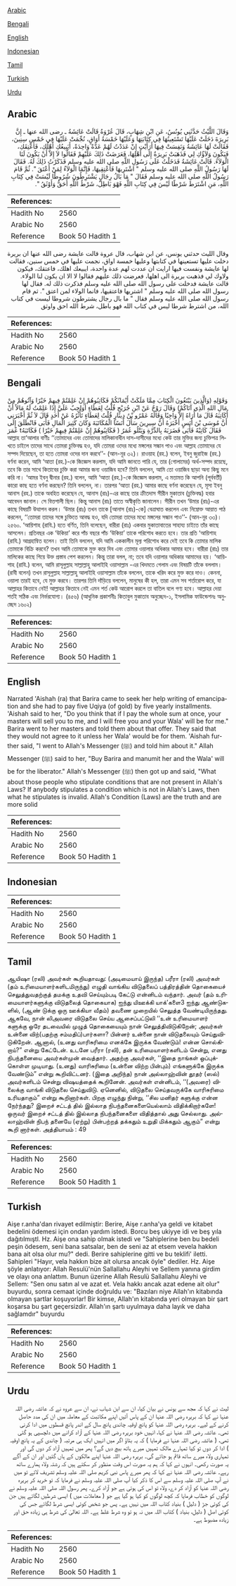 [Arabic](#arabic)

[Bengali](#bengali)

[English](#english)

[Indonesian](#indonesian)

[Tamil](#tamil)

[Turkish](#turkish)

[Urdu](#urdu)

## Arabic


<div dir="rtl" lang="ar" style={{fontSize:'larger',backgroundColor:'#f8f9fa',padding:20}}>
وَقَالَ اللَّيْثُ حَدَّثَنِي يُونُسُ، عَنِ ابْنِ شِهَابٍ، قَالَ عُرْوَةُ قَالَتْ عَائِشَةُ ـ رضى الله عنها ـ إِنَّ بَرِيرَةَ دَخَلَتْ عَلَيْهَا تَسْتَعِينُهَا فِي كِتَابَتِهَا وَعَلَيْهَا خَمْسَةُ أَوَاقٍ، نُجِّمَتْ عَلَيْهَا فِي خَمْسِ سِنِينَ، فَقَالَتْ لَهَا عَائِشَةُ وَنَفِسَتْ فِيهَا أَرَأَيْتِ إِنْ عَدَدْتُ لَهُمْ عَدَّةً وَاحِدَةً، أَيَبِيعُكِ أَهْلُكِ، فَأُعْتِقَكِ، فَيَكُونَ وَلاَؤُكِ لِي فَذَهَبَتْ بَرِيرَةُ إِلَى أَهْلِهَا، فَعَرَضَتْ ذَلِكَ عَلَيْهِمْ فَقَالُوا لاَ إِلاَّ أَنْ يَكُونَ لَنَا الْوَلاَءُ‏.‏ قَالَتْ عَائِشَةُ فَدَخَلْتُ عَلَى رَسُولِ اللَّهِ صلى الله عليه وسلم فَذَكَرْتُ ذَلِكَ لَهُ‏.‏ فَقَالَ لَهَا رَسُولُ اللَّهِ صلى الله عليه وسلم ‏"‏ اشْتَرِيهَا فَأَعْتِقِيهَا، فَإِنَّمَا الْوَلاَءُ لِمَنْ أَعْتَقَ ‏"‏‏.‏ ثُمَّ قَامَ رَسُولُ اللَّهِ صلى الله عليه وسلم فَقَالَ ‏"‏ مَا بَالُ رِجَالٍ يَشْتَرِطُونَ شُرُوطًا لَيْسَتْ فِي كِتَابِ اللَّهِ، مَنِ اشْتَرَطَ شَرْطًا لَيْسَ فِي كِتَابِ اللَّهِ فَهْوَ بَاطِلٌ، شَرْطُ اللَّهِ أَحَقُّ وَأَوْثَقُ ‏"‏‏.‏
</div>
<div style={{backgroundColor:'#f8f9fa',padding:20, marginBottom: 10}}><table> <thead> <tr> <th>References:</th> <th></th> </tr> </thead> <tbody><tr><td>Hadith No</td><td>2560</td></tr><tr><td>Arabic No</td><td>2560</td></tr><tr><td>Reference</td><td>Book 50 Hadith 1</td></tr></tbody></table></div>


<div dir="rtl" lang="ar" style={{fontSize:'larger',backgroundColor:'#f8f9fa',padding:20}}>
وقال الليث حدثني يونس، عن ابن شهاب، قال عروة قالت عايشة رضى الله عنها ان بريرة دخلت عليها تستعينها في كتابتها وعليها خمسة اواق، نجمت عليها في خمس سنين، فقالت لها عايشة ونفست فيها ارايت ان عددت لهم عدة واحدة، ايبيعك اهلك، فاعتقك، فيكون ولاوك لي فذهبت بريرة الى اهلها، فعرضت ذلك عليهم فقالوا لا الا ان يكون لنا الولاء. قالت عايشة فدخلت على رسول الله صلى الله عليه وسلم فذكرت ذلك له. فقال لها رسول الله صلى الله عليه وسلم " اشتريها فاعتقيها، فانما الولاء لمن اعتق ". ثم قام رسول الله صلى الله عليه وسلم فقال " ما بال رجال يشترطون شروطا ليست في كتاب الله، من اشترط شرطا ليس في كتاب الله فهو باطل، شرط الله احق واوثق
</div>
<div style={{backgroundColor:'#f8f9fa',padding:20, marginBottom: 10}}><table> <thead> <tr> <th>References:</th> <th></th> </tr> </thead> <tbody><tr><td>Hadith No</td><td>2560</td></tr><tr><td>Arabic No</td><td>2560</td></tr><tr><td>Reference</td><td>Book 50 Hadith 1</td></tr></tbody></table></div>

## Bengali


<div dir="ltr" lang="bn" style={{fontSize:'larger',backgroundColor:'#f8f9fa',padding:20}}>
وَقَوْلِهِ (وَالَّذِينَ يَبْتَغُونَ الْكِتَابَ مِمَّا مَلَكَتْ أَيْمَانُكُمْ فَكَاتِبُوهُمْ إِنْ عَلِمْتُمْ فِيهِمْ خَيْرًا وَآتُوهُمْ مِنْ مَالِ اللهِ الَّذِي آتَاكُمْ) وَقَالَ رَوْحٌ عَنْ ابْنِ جُرَيْجٍ قُلْتُ لِعَطَاءٍ أَوَاجِبٌ عَلَيَّ إِذَا عَلِمْتُ لَهُ مَالاً أَنْ أُكَاتِبَهُ قَالَ مَا أُرَاهُ إِلاَّ وَاجِبًا وَقَالَهُ عَمْرُو بْنُ دِينَارٍ قُلْتُ لِعَطَاءٍ تَأْثُرُهُ عَنْ أَحَدٍ قَالَ لاَ ثُمَّ أَخْبَرَنِي أَنَّ مُوسَى بْنَ أَنَسٍ أَخْبَرَهُ أَنَّ سِيرِينَ سَأَلَ أَنَسًا الْمُكَاتَبَةَ وَكَانَ كَثِيرَ الْمَالِ فَأَبَى فَانْطَلَقَ إِلَى عُمَرَ tفَقَالَ كَاتِبْهُ فَأَبَى فَضَرَبَهُ بِالدِّرَّةِ وَيَتْلُو عُمَرُ ( فَكَاتِبُوهُمْ إِنْ عَلِمْتُمْ فِيهِمْ خَيْرًا ) فَكَاتَبَهُ আল্লাহ তা‘আলার বাণীঃ ‘‘তোমাদের এবং তোমাদের মালিকানাধীন দাস-দাসীদের মধ্যে কেউ তার মুক্তির জন্য চুক্তিপত্র লিখতে চাইলে তাদের সাথে তোমরা চুক্তিবদ্ধ হও, যদি তোমরা ওদের মধ্যে মঙ্গলের সন্ধান পাও এবং আল্লাহ তোমাদের যে সম্পদ দিয়েছেন, তা হতে তোমরা ওদের দান করবে’’- (আন-নূর ৩২)। রাওয়াহ (রহ.) বলেন, ইবনু জুরাইজ (রহ.) বর্ণনা করেন, আমি ‘আতা (রহ.)-কে জিজ্ঞেস করলাম, যদি আমি জানতে পারি যে, তার (গোলামের) অর্থ-সম্পদ রয়েছে, তবে কি তার সাথে কিতাবের চুক্তি করা আমার জন্য ওয়াজিব হবে? তিনি বললেন, আমি তো ওয়াজিব ছাড়া অন্য কিছু মনে করি না। ‘আমর ইবনু দ্বীনার (রহ.) বলেন, আমি ‘আতা (রহ.)-কে জিজ্ঞেস করলাম, এ মতামত কি আপনি (পূর্ববর্তী) কারো কাছ হতে বর্ণনা করছেন? তিনি বললেন, না। তারপর ‘আতা (রহ.) আমার কাছে বর্ণনা করেছেন যে, মূসা ইবনু আনাস (রহ.) তাকে অবহিত করেছেন যে, আনাস (রাঃ)-এর কাছে তার ক্রীতদাস সীরীন মুকাতাব (চুক্তিবদ্ধ) হবার আবেদন জানাল। সে বিত্তশালী ছিল। কিন্তু আনাস (রাঃ) তাতে অস্বীকৃতি জানালেন। সীরীন তখন ‘উমার (রাঃ)-এর কাছে বিষয়টি উত্থাপন করল। ‘উমার (রাঃ) তখন তাকে [আনাস (রাঃ)-কে] বেত্রাঘাত করলেন এবং নিম্নোক্ত আয়াত পাঠ করলেন, ‘‘তোমরা তাদের সঙ্গে চুক্তিতে আবদ্ধ হও, যদি তোমরা তাদের মধ্যে মঙ্গলের সন্ধান পাও’’- (আন-নূর ৩৩)। ২৫৬০. ‘আয়িশাহ (রাযি.) হতে বর্ণিত, তিনি বলেছেন, বারীরা (রাঃ) একবার মুকাতাবাতের সাহায্য চাইতে তাঁর কাছে আসলেন। প্রতিবছর এক ‘উকিয়া’ করে পাঁচ বছরে পাঁচ ‘উকিয়া’ তাকে পরিশোধ করতে হবে। তার প্রতি ‘আয়িশাহ (রাযি.) আগ্রহান্বিত হলেন। তাই তিনি বললেন, যদি আমি এককালীন মূল্য পরিশোধ করে দেই তবে কি তোমার মালিক তোমাকে বিক্রি করবে? তখন আমি তোমাকে মুক্ত করে দিব এবং তোমার ওয়ালার অধিকার আমার হবে। বারীরা (রাঃ) তার মালিকের কাছে গিয়ে উক্ত প্রস্তাব পেশ করলেন। কিন্তু তারা বলল, না; তবে যদি ওয়ালার অধিকার আমাদের হয়। ‘আয়িশাহ (রাযি.) বলেন, আমি রাসূলুল্লাহ সাল্লাল্লাহু আলাইহি ওয়াসাল্লাম -এর খিদমতে গেলাম এবং বিষয়টি তাঁকে বললাম। (রাবী বলেন) তখন রাসূলুল্লাহ সাল্লাল্লাহু আলাইহি ওয়াসাল্লাম তাঁকে বললেন, তাকে খরিদ করে মুক্ত করে দাও। কেননা, ওয়ালা তারই হবে, যে মুক্ত করবে। তারপর তিনি দাঁড়িয়ে বললেন, মানুষের কী হল, তারা এমন সব শর্তারোপ করে, যা আল্লাহর কিতাবে নেই! আল্লাহর কিতাবে নেই এমন শর্ত কেউ আরোপ করলে তা বাতিল বলে গণ্য হবে। আল্লাহর দেয়া শর্তই সঠিক এবং নির্ভরযোগ্য। (৪৫৬) (আধুনিক প্রকাশনীঃ কিতাবুল মুকাতাব অনুচ্ছেদ-১, ইসলামিক ফাউন্ডেশনঃ অনুচ্ছেদ ১৬০২)
</div>
<div style={{backgroundColor:'#f8f9fa',padding:20, marginBottom: 10}}><table> <thead> <tr> <th>References:</th> <th></th> </tr> </thead> <tbody><tr><td>Hadith No</td><td>2560</td></tr><tr><td>Arabic No</td><td>2560</td></tr><tr><td>Reference</td><td>Book 50 Hadith 1</td></tr></tbody></table></div>

## English


<div dir="ltr" lang="en" style={{fontSize:'larger',backgroundColor:'#f8f9fa',padding:20}}>
Narrated 'Aishah (ra) that Barira came to seek her help writing of emancipation and she had to pay five Uqiya (of gold) by five yearly installments. 'Aishah said to her, "Do you think that if I pay the whole sum at once, your masters will sell you to me, and I will free you and your Wala' will be for me." Barira went to her masters and told them about that offer. They said that they would not agree to it unless her Wala' would be for them. 'Aishah further said, "I went to Allah's Messenger (ﷺ) and told him about it." Allah Messenger (ﷺ) said to her, "Buy Barira and manumit her and the Wala' will be for the liberator." Allah's Messenger (ﷺ) then got up and said, "What about those people who stipulate conditions that are not present in Allah's Laws? If anybody stipulates a condition which is not in Allah's Laws, then what he stipulates is invalid. Allah's Condition (Laws) are the truth and are more solid
</div>
<div style={{backgroundColor:'#f8f9fa',padding:20, marginBottom: 10}}><table> <thead> <tr> <th>References:</th> <th></th> </tr> </thead> <tbody><tr><td>Hadith No</td><td>2560</td></tr><tr><td>Arabic No</td><td>2560</td></tr><tr><td>Reference</td><td>Book 50 Hadith 1</td></tr></tbody></table></div>

## Indonesian


<div dir="ltr" lang="id" style={{fontSize:'larger',backgroundColor:'#f8f9fa',padding:20}}>

</div>
<div style={{backgroundColor:'#f8f9fa',padding:20, marginBottom: 10}}><table> <thead> <tr> <th>References:</th> <th></th> </tr> </thead> <tbody><tr><td>Hadith No</td><td>2560</td></tr><tr><td>Arabic No</td><td>2560</td></tr><tr><td>Reference</td><td>Book 50 Hadith 1</td></tr></tbody></table></div>

## Tamil


<div dir="ltr" lang="ta" style={{fontSize:'larger',backgroundColor:'#f8f9fa',padding:20}}>
ஆயிஷா (ரலி) அவர்கள் கூறியதாவது: (அடிமையாய் இருந்த) பரீரா (ரலி) அவர்கள் (தம் உரிமையாளர்களிடமிருந்து) எழுதி வாங்கிய விடுதலைப் பத்திரத்தின் தொகையைச் செலுத்துவதற்குத் தமக்கு உதவி செய்யும்படி கேட்டு என்னிடம் வந்தார். அவர் (தம் உரிமையாளர்களுக்கு விடுதலைத் தொகையாக) ஐந்து யிஊக்கி யாக்’களை3 ஐந்து ஆண்டுகளில், (ஆண் டுக்கு ஒரு ஊக்கியா வீதம்) தவணை முறையில் செலுத்த வேண்டியிருந்தது. ஆகவே, நான் லிஅவரை விடுதலை செய்ய ஆசைப்பட்டுலி ‘‘உன் உரிமையாளர் களுக்கு ஒரே தடவையில் முழுத் தொகையையும் நான் செலுத்திவிடுகிறேன்; அவர்கள் உன்னை விற்(பதற்கு சம்மதிப்)பார்களா? பின்னர் உன்னை நான் விடுதலையும் செய்துவிடுகிறேன். ஆனால், (உனது வாரிசுரிமை எனக்கே இருக்க வேண்டும்! என்ன சொல்கிறாய்?” என்று கேட்டேன். உடனே பரீரா (ரலி), தன் உரிமையாளர்களிடம் சென்று, எனது நிபந்தனையை அவர்கள்முன் வைத்தார். அதற்கு அவர்கள், ‘‘இதை நாங்கள் ஒப்புக்கொள்ள முடியாது. (உனது) வாரிசுரிமை (உன்னை விற்ற பின்பும்) எங்களுக்கே இருக்க வேண்டும்” என்று கூறிவிட்டனர். (இதை அறிந்த) நான் அல்லாஹ்வின் தூதர் (ஸல்) அவர்களிடம் சென்று விஷயத்தைக் கூறினேன். அவர்கள் என்னிடம், ‘‘(அவரை) விலைக்கு வாங்கி விடுதலை செய்துவிடு. ஏனெனில், விடுதலை செய்தவருக்கே வாரிசுரிமை உரியதாகும்” என்று கூறினார்கள். பிறகு எழுந்து நின்று, ‘‘சில மனிதர் களுக்கு என்ன நேர்ந்தது? இறைச் சட்டத் தில் இல்லாத நிபந்தனைகளையெல்லாம் விதிக்கிறார்களே! ஒருவர் இறைச் சட்டத் தில் இல்லாத நிபந்தனைகளை விதித்தால் அது செல்லாது. அல்லாஹ்வின் நிபந் தனையே (ஏற்று) பின்பற்றத் தக்கதும் உறுதி மிக்கதும் ஆகும்” என்று கூறி னார்கள். அத்தியாயம் : 49
</div>
<div style={{backgroundColor:'#f8f9fa',padding:20, marginBottom: 10}}><table> <thead> <tr> <th>References:</th> <th></th> </tr> </thead> <tbody><tr><td>Hadith No</td><td>2560</td></tr><tr><td>Arabic No</td><td>2560</td></tr><tr><td>Reference</td><td>Book 50 Hadith 1</td></tr></tbody></table></div>

## Turkish


<div dir="ltr" lang="tr" style={{fontSize:'larger',backgroundColor:'#f8f9fa',padding:20}}>
Aişe r.anha'dan rivayet edilmiştir: Berire, Aişe r.anha'ya geldi ve kitabet bedelini ödemesi için ondan yardım istedi. Borcu beş ukiyye idi ve beş yıla dağıtılmıştl. Hz. Aişe ona sahip olmak istedi ve "Sahiplerine ben bu bedeli peşin ödesem, seni bana satsalar, ben de seni az at etsem vevela hakkın bana ait olsa olur mu?" dedi. Berire sahiplerine gitti ve bu teklifi' iletti. Sahipleri "Hayır, vela hakkın bize ait olursa ancak öyle" dediler. Hz. Aişe şöyle anlatıyor: Allah Resulü'nün Sallallahu Aleyhi ve Sellem yanına girdim ve olayı ona anlattım. Bunun üzerine Allah Resulü Sallallahu Aleyhi ve Sellem: "Sen onu satın al ve azat et. Vela hakkı ancak azat edene ait olur" buyurdu, sonra cemaat içinde doğruldu ve: "Bazıları niye Allah'ın kitabında olmayan şartlar koşuyorlar! Bir kimse, Allah'ın kitabında yeri olmayan bir şart koşarsa bu şart geçersizdir. Allah'ın şartı uyulmaya daha layık ve daha sağlamdır" buyurdu
</div>
<div style={{backgroundColor:'#f8f9fa',padding:20, marginBottom: 10}}><table> <thead> <tr> <th>References:</th> <th></th> </tr> </thead> <tbody><tr><td>Hadith No</td><td>2560</td></tr><tr><td>Arabic No</td><td>2560</td></tr><tr><td>Reference</td><td>Book 50 Hadith 1</td></tr></tbody></table></div>

## Urdu


<div dir="rtl" lang="ur" style={{fontSize:'larger',backgroundColor:'#f8f9fa',padding:20}}>
لیث نے کہا کہ مجھ سے یونس نے بیان کیا، ان سے ابن شہاب نے، ان سے عروہ نے کہ عائشہ رضی اللہ عنہا نے کہا کہ بریرہ رضی اللہ عنہا ان کے پاس آئیں اپنے مکاتبت کے معاملہ میں ان کی مدد حاصل کرنے کے لیے۔ بریرہ رضی اللہ عنہا کو پانچ اوقیہ چاندی پانچ سال کے اندر پانچ قسطوں میں ادا کرنی تھی۔ عائشہ رضی اللہ عنہا نے کہا، انہیں خود بریرہ رضی اللہ عنہا کے آزاد کرانے میں دلچسپی ہو گئی تھی، ( عائشہ رضی اللہ عنہا نے فرمایا ) کہ یہ بتاؤ اگر میں انہیں ایک ہی مرتبہ ( چاندی کے یہ پانچ اوقیہ ) ادا کر دوں تو کیا تمہارے مالک تمہیں میرے ہاتھ بیچ دیں گے؟ پھر میں تمہیں آزاد کر دوں گی اور تمہاری ولاء میرے ساتھ قائم ہو جائے گی۔ بریرہ رضی اللہ عنہا اپنے مالکوں کے ہاں گئیں اور ان کے آگے یہ صورت رکھی۔ انہوں نے کہا کہ ہم یہ صورت اس وقت منظور کر سکتے ہیں کہ رشتہ ولاء ہمارے ساتھ رہے۔ عائشہ رضی اللہ عنہا نے کہا کہ پھر میرے پاس نبی کریم صلی اللہ علیہ وسلم تشریف لائے تو میں نے آپ صلی اللہ علیہ وسلم سے اس کا ذکر کیا آپ صلی اللہ علیہ وسلم نے فرمایا کہ تو خرید کر بریرہ رضی اللہ عنہا کو آزاد کر دے، ولاء تو اس کی ہوتی ہے جو آزاد کرے۔ پھر رسول اللہ صلی اللہ علیہ وسلم نے لوگوں کو خطاب فرمایا کہ کچھ لوگوں کو کیا ہو گیا ہے جو ( معاملات میں ) ایسی شرطیں لگاتے ہیں جن کی کوئی جڑ ( دلیل ) بنیاد کتاب اللہ میں نہیں ہے۔ پس جو شخص کوئی ایسی شرط لگائے جس کی کوئی اصل ( دلیل، بنیاد ) کتاب اللہ میں نہ ہو تو وہ شرط غلط ہے۔ اللہ تعالیٰ کی شرط ہی زیادہ حق اور زیادہ مضبوط ہے۔
</div>
<div style={{backgroundColor:'#f8f9fa',padding:20, marginBottom: 10}}><table> <thead> <tr> <th>References:</th> <th></th> </tr> </thead> <tbody><tr><td>Hadith No</td><td>2560</td></tr><tr><td>Arabic No</td><td>2560</td></tr><tr><td>Reference</td><td>Book 50 Hadith 1</td></tr></tbody></table></div>